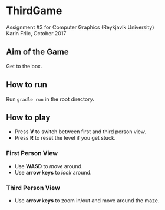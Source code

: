 # ThirdGame
Assignment #3 for Computer Graphics (Reykjavik University)  
Karin Frlic, October 2017

## Aim of the Game
Get to the box.

## How to run
Run `gradle run` in the root directory.

## How to play
* Press **V** to switch between first and third person view.
* Press **R** to reset the level if you get stuck.

### First Person View
* Use **WASD** to *move* around.
* Use **arrow keys** to *look* around.

### Third Person View
* Use **arrow keys** to zoom in/out and move around the maze.
